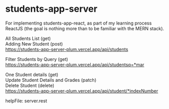 # students-app-server

For implementing students-app-react, as part of my learning process ReactJS (the goal is nothing more than to be familiar with the MERN stack).

All Students List (get) <br />
Adding New Student (post) <br />
https://students-app-server-plum.vercel.app/api/students

Filter Students by Query (get) <br />
https://students-app-server-plum.vercel.app/api/studentsq=*mar

One Student details (get) <br />
Update Student Details and Grades (patch) <br />
Delete Student (delete) <br />
https://students-app-server-plum.vercel.app/api/student/*indexNumber

helpFile: server.rest
